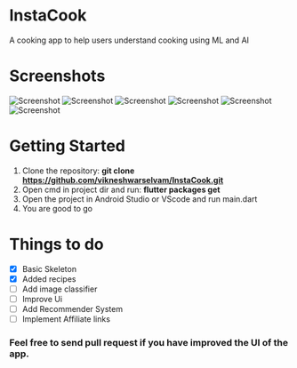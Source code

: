 # InstaCook
A cooking app to help users understand cooking using ML and AI
# Screenshots
![Screenshot](/login_page.jpg)
![Screenshot](/Screenshot-1.jpg)
![Screenshot](/food_detector.jpg)
![Screenshot](/chatbot.jpg)
![Screenshot](/Screenshot-3.jpg)
![Screenshot](/Screenshot-2.jpg)

# Getting Started
1. Clone the repository: **git clone https://github.com/vikneshwarselvam/InstaCook.git**
2. Open cmd in project dir and run: **flutter packages get**
3. Open the project in Android Studio or VScode and run main.dart
4. You are good to go

# Things to do
- [x] Basic Skeleton
- [x] Added recipes
- [ ] Add image classifier
- [ ] Improve Ui
- [ ] Add Recommender System
- [ ] Implement Affiliate links

### Feel free to send pull request if you have improved the UI of the app.
